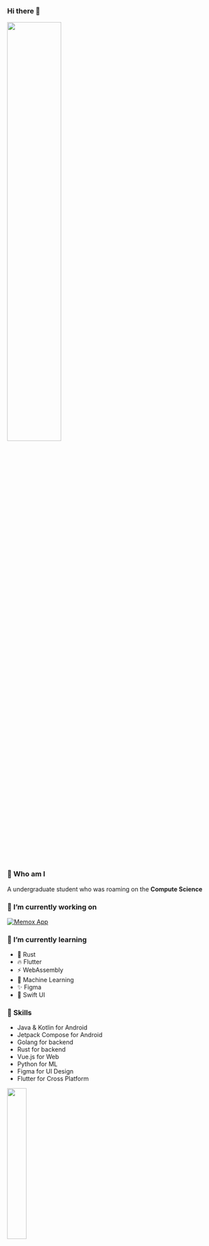 ### Hi there 👋  
<img width="50%" align="center" src="https://github-readme-stats.vercel.app/api?username=ThankRain&show_icons=true&theme=default&hide_border=false&count_private=true"></img>


### 🙌 Who am I
A undergraduate student who was roaming on the **Compute Science**


### 🔭 I’m currently working on

[![Memox App](https://github-readme-stats.vercel.app/api/pin?username=MemoxApp&repo=android&show_owner=true)](https://github.com/MemoxApp/android)

### 🌱 I’m currently learning
- 🦀 Rust
- 🔥 Flutter
- ⚡ WebAssembly
- 👋 Machine Learning
- ✨ Figma
- 🍉 Swift UI


### 🍭 Skills
- Java & Kotlin for Android
- Jetpack Compose for Android
- Golang for backend
- Rust for backend
- Vue.js for Web
- Python for ML
- Figma for UI Design
- Flutter for Cross Platform
<img width="30%" src="https://github-readme-stats.vercel.app/api/top-langs/?username=ThankRain&langs_count=5&show_icons=true&theme=default&layout=compact&hide=Jupyter+Notebook,javascript,C%2B%2B,HTML,Python,SCSS,TypeScript,Cmake" />
